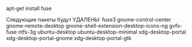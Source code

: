 apt-get install fuse

Следующие пакеты будут УДАЛЕНЫ:
  fuse3 gnome-control-center gnome-remote-desktop
  gnome-shell-extension-desktop-icons-ng gvfs-fuse ntfs-3g ubuntu-desktop
  ubuntu-desktop-minimal xdg-desktop-portal xdg-desktop-portal-gnome
  xdg-desktop-portal-gtk
